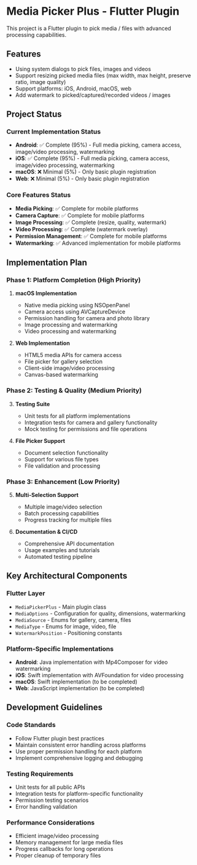 # Media Picker Plus - Flutter Plugin

This project is a Flutter plugin to pick media / files with advanced processing capabilities.

## Features
- Using system dialogs to pick files, images and videos
- Support resizing picked media files (max width, max height, preserve ratio, image quality)
- Support platforms: iOS, Android, macOS, web
- Add watermark to picked/captured/recorded videos / images

## Project Status

### Current Implementation Status
- **Android**: ✅ Complete (95%) - Full media picking, camera access, image/video processing, watermarking
- **iOS**: ✅ Complete (95%) - Full media picking, camera access, image/video processing, watermarking
- **macOS**: ❌ Minimal (5%) - Only basic plugin registration
- **Web**: ❌ Minimal (5%) - Only basic plugin registration

### Core Features Status
- **Media Picking**: ✅ Complete for mobile platforms
- **Camera Capture**: ✅ Complete for mobile platforms
- **Image Processing**: ✅ Complete (resize, quality, watermark)
- **Video Processing**: ✅ Complete (watermark overlay)
- **Permission Management**: ✅ Complete for mobile platforms
- **Watermarking**: ✅ Advanced implementation for mobile platforms

## Implementation Plan

### Phase 1: Platform Completion (High Priority)
1. **macOS Implementation**
   - Native media picking using NSOpenPanel
   - Camera access using AVCaptureDevice
   - Permission handling for camera and photo library
   - Image processing and watermarking
   - Video processing and watermarking

2. **Web Implementation**
   - HTML5 media APIs for camera access
   - File picker for gallery selection
   - Client-side image/video processing
   - Canvas-based watermarking

### Phase 2: Testing & Quality (Medium Priority)
3. **Testing Suite**
   - Unit tests for all platform implementations
   - Integration tests for camera and gallery functionality
   - Mock testing for permissions and file operations

4. **File Picker Support**
   - Document selection functionality
   - Support for various file types
   - File validation and processing

### Phase 3: Enhancement (Low Priority)
5. **Multi-Selection Support**
   - Multiple image/video selection
   - Batch processing capabilities
   - Progress tracking for multiple files

6. **Documentation & CI/CD**
   - Comprehensive API documentation
   - Usage examples and tutorials
   - Automated testing pipeline

## Key Architectural Components

### Flutter Layer
- `MediaPickerPlus` - Main plugin class
- `MediaOptions` - Configuration for quality, dimensions, watermarking
- `MediaSource` - Enums for gallery, camera, files
- `MediaType` - Enums for image, video, file
- `WatermarkPosition` - Positioning constants

### Platform-Specific Implementations
- **Android**: Java implementation with Mp4Composer for video watermarking
- **iOS**: Swift implementation with AVFoundation for video processing
- **macOS**: Swift implementation (to be completed)
- **Web**: JavaScript implementation (to be completed)

## Development Guidelines

### Code Standards
- Follow Flutter plugin best practices
- Maintain consistent error handling across platforms
- Use proper permission handling for each platform
- Implement comprehensive logging and debugging

### Testing Requirements
- Unit tests for all public APIs
- Integration tests for platform-specific functionality
- Permission testing scenarios
- Error handling validation

### Performance Considerations
- Efficient image/video processing
- Memory management for large media files
- Progress callbacks for long operations
- Proper cleanup of temporary files

